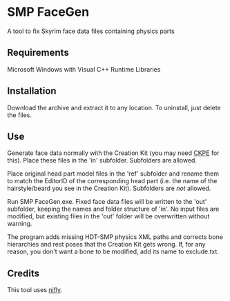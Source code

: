 # SMP FaceGen
A tool to fix Skyrim face data files containing physics parts
## Requirements
Microsoft Windows with Visual C++ Runtime Libraries
## Installation
Download the archive and extract it to any location. To uninstall, just delete the files.
## Use
Generate face data normally with the Creation Kit (you may need [CKPE](https://www.nexusmods.com/skyrimspecialedition/mods/71371) for this). Place these files in the 'in' subfolder. Subfolders are allowed. 

Place original head part model files in the 'ref' subfolder and rename them to match the EditorID of the corresponding head part (i.e. the name of the hairstyle/beard you see in the Creation Kit). Subfolders are *not* allowed.

Run SMP FaceGen.exe. Fixed face data files will be written to the 'out' subfolder, keeping the names and folder structure of 'in'. No input files are modified, but existing files in the 'out' folder will be overwritten without warning.

The program adds missing HDT-SMP physics XML paths and corrects bone hierarchies and rest poses that the Creation Kit gets wrong. If, for any reason, you don't want a bone to be modified, add its name to exclude.txt.
## Credits
This tool uses [nifly](https://github.com/ousnius/nifly).
